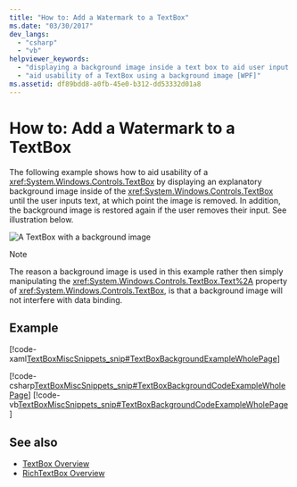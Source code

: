 ```yaml
---
title: "How to: Add a Watermark to a TextBox"
ms.date: "03/30/2017"
dev_langs: 
  - "csharp"
  - "vb"
helpviewer_keywords: 
  - "displaying a background image inside a text box to aid user input [WPF]"
  - "aid usability of a TextBox using a background image [WPF]"
ms.assetid: df89bdd8-a0fb-45e0-b312-dd53332d01a8
---
```

# How to: Add a Watermark to a TextBox
The following example shows how to aid usability of a <xref:System.Windows.Controls.TextBox> by displaying an explanatory background image inside of the <xref:System.Windows.Controls.TextBox> until the user inputs text, at which point the image is removed. In addition, the background image is restored again if the user removes their input. See illustration below.  
  
 ![A TextBox with a background image](./media/editing-textbox-using-background-image.png "Editing_TextBox_using_background_image")  
  
> [!NOTE]
>  The reason a background image is used in this example rather then simply manipulating the <xref:System.Windows.Controls.TextBox.Text%2A> property of <xref:System.Windows.Controls.TextBox>, is that a background image will not interfere with data binding.  
  
## Example  
 [!code-xaml[TextBoxMiscSnippets_snip#TextBoxBackgroundExampleWholePage](~/samples/snippets/csharp/VS_Snippets_Wpf/TextBoxMiscSnippets_snip/csharp/textbox_with_background_image.xaml#textboxbackgroundexamplewholepage)]  
  
 [!code-csharp[TextBoxMiscSnippets_snip#TextBoxBackgroundCodeExampleWholePage](~/samples/snippets/csharp/VS_Snippets_Wpf/TextBoxMiscSnippets_snip/csharp/textbox_with_background_image.xaml.cs#textboxbackgroundcodeexamplewholepage)]
 [!code-vb[TextBoxMiscSnippets_snip#TextBoxBackgroundCodeExampleWholePage](~/samples/snippets/visualbasic/VS_Snippets_Wpf/TextBoxMiscSnippets_snip/visualbasic/textbox_with_background_image.xaml.vb#textboxbackgroundcodeexamplewholepage)]  
  
## See also
- [TextBox Overview](textbox-overview.md)
- [RichTextBox Overview](richtextbox-overview.md)
